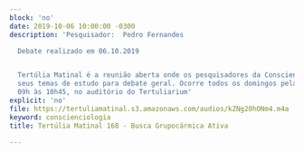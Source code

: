 ```yaml
---
block: 'no'
date: 2019-10-06 10:00:00 -0300
description: 'Pesquisador:  Pedro Fernandes

  Debate realizado em 06.10.2019


  Tertúlia Matinal é a reunião aberta onde os pesquisadores da Conscienciologia apresentam
  seus temas de estudo para debate geral. Ocorre todos os domingos pela manhã, das
  09h às 10h45, no auditório do Tertuliarium'
explicit: 'no'
file: https://tertuliamatinal.s3.amazonaws.com/audios/kZNg20hONm4.m4a
keyword: conscienciologia
title: Tertúlia Matinal 168 - Busca Grupocármica Ativa

---
```

